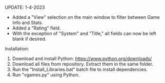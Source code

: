 UPDATE: 1-4-2023
- Added a "View" selection on the main window to filter between Game Info and Stats.
- Added a "Rating" field.
- With the exception of "System" and "Title," all fields can now be left blank if desired.

Installation:
1. Download and install Python: https://www.python.org/downloads/
2. Download all files from repository. Extract them in the same folder.
3. Run the "Install_Libraries.bat" batch file to install dependencies.
4. Run "vgames.py" using Python.

